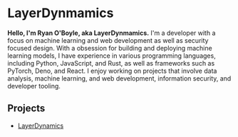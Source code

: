 # LayerDynmamics

**Hello, I'm Ryan O'Boyle, aka LayerDynmamics.** I'm a developer with a focus on machine learning and web development as well as security focused design. With a obsession for building and deploying machine learning models, I have experience in various programming languages, including Python, JavaScript, and Rust, as well as frameworks such as PyTorch, Deno, and React. I enjoy working on projects that involve data analysis, machine learning, and web development, information security, and developer tooling.

## Projects
- [LayerDynamics](https://github.com/LayerDynamics)